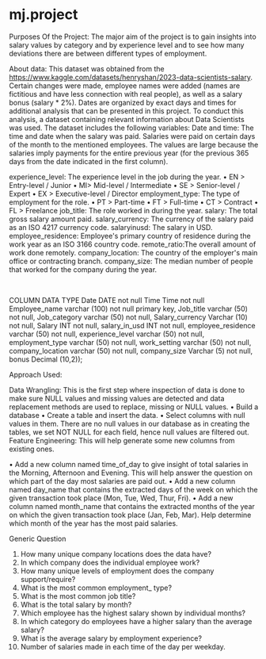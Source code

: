 # mj.project


Purposes Of the Project:
The major aim of the project is to gain insights into salary values by category and by experience level and to see how many deviations there are between different types of employment.

About data:
This dataset was obtained from the https://www.kaggle.com/datasets/henryshan/2023-data-scientists-salary. 
Certain changes were made, employee names were added (names are fictitious and have less connection with real people), as well as a salary bonus (salary * 2%). Dates are organized by exact days and times for additional analysis that can be presented in this project.
To conduct this analysis, a dataset containing relevant information about Data Scientists was used. The dataset includes the following variables:
Date and time: The time and date when the salary was paid. Salaries were paid on certain days of the month to the mentioned employees. The values are large because the salaries imply payments for the entire previous year (for the previous 365 days from the date indicated in the first column).

experience_level: The experience level in the job during the year.
•	EN > Entry-level / Junior
•	MI> Mid-level / Intermediate
•	SE > Senior-level / Expert
•	EX > Executive-level / Director
employment_type: The type of employment for the role.
•	PT > Part-time
•	FT > Full-time
•	CT > Contract
•	FL > Freelance
job_title: The role worked in during the year.
salary: The total gross salary amount paid.
salary_currency: The currency of the salary paid as an ISO 4217 currency code.
salaryinusd: The salary in USD.
employee_residence: Employee's primary country of residence during the work year as an ISO 3166 country code.
remote_ratio:The overall amount of work done remotely.
company_location: The country of the employer's main office or contracting branch.
company_size: The median number of people that worked for the company during the year.

 

COLUMN	DATA TYPE
Date	DATE not null
Time	Time not null
Employee_name	varchar (100) not null primary key,
Job_title	varchar (50) not null,
Job_category	varchar (50) not null,
Salary_currency	Varchar (10) not null,
Salary	INT not null,
salary_in_usd	INT not null,
employee_residence	varchar (50) not null,
experience_level	varchar (50) not null,
employment_type	varchar (50) not null,
work_setting	varchar (50) not null,
company_location	varchar (50) not null,
company_size	Varchar (5) not null,
bonus	Decimal (10,2));


Approach Used:

Data Wrangling: This is the first step where inspection of data is done to make sure NULL values and missing values are detected and data replacement methods are used to replace, missing or NULL values.
•	Build a database
•	Create a table and insert the data.
•	Select columns with null values in them. There are no null values in our database as in creating the tables, we set NOT NULL for each field, hence null values are filtered out.
Feature Engineering: This will help generate some new columns from existing ones.

•	Add a new column named time_of_day to give insight of total salaries in the Morning, Afternoon and Evening. This will help answer the question on which part of the day most salaries are paid out. 
•	Add a new column named day_name that contains the extracted days of the week on which the given transaction took place (Mon, Tue, Wed, Thur, Fri). 
•	Add a new column named month_name that contains the extracted months of the year on which the given transaction took place (Jan, Feb, Mar). Help determine which month of the year has the most paid salaries.


Generic Question
1.	How many unique company locations does the data have?
2.	In which company does the individual employee work?
3.	How many unique levels of employment does the company support/require?
4.	What is the most common employment_ type?
5.	What is the most common job title?
6.	What is the total salary by month?
7.	Which employee has the highest salary shown by individual months?
8.	In which category do employees have a higher salary than the average salary?
9.	What is the average salary by employment experience?
10. Number of salaries made in each time of the day per weekday.
